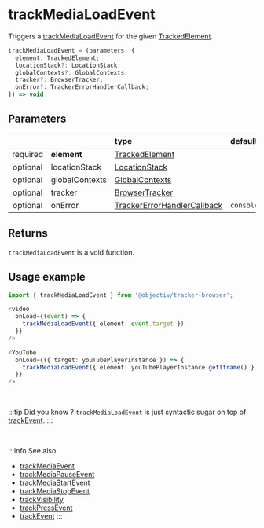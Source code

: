 # trackMediaLoadEvent

Triggers a [trackMediaLoadEvent](/taxonomy/reference/events/MediaLoadEvent.md) for the given [TrackedElement](/tracking/api-reference/definitions/TrackedElement.md).

```typescript
trackMediaLoadEvent = (parameters: {
  element: TrackedElement;
  locationStack?: LocationStack;
  globalContexts?: GlobalContexts;
  tracker?: BrowserTracker;
  onError?: TrackerErrorHandlerCallback;
}) => void
```

## Parameters
|          |             | type                                                                                                                                                     | default value
| :-:      | :--         | :--                                                                                                                                                      | :--           
| required | **element**    | [TrackedElement](/tracking/api-reference/definitions/TrackedElement.md)                           |
| optional | locationStack  | [LocationStack](/tracking/api-reference/core/LocationStack.md)                                    |
| optional | globalContexts | [GlobalContexts](/tracking/api-reference/core/GlobalContexts.md)                                  |
| optional | tracker        | [BrowserTracker](/tracking/api-reference/general/BrowserTracker.md)                               |
| optional | onError        | [TrackerErrorHandlerCallback](/tracking/api-reference/definitions/TrackerErrorHandlerCallback.md) | `console.error`

## Returns
`trackMediaLoadEvent` is a void function.

## Usage example

```typescript jsx
import { trackMediaLoadEvent } from '@objectiv/tracker-browser';
```

```typescript jsx
<video
  onLoad={(event) => {
    trackMediaLoadEvent({ element: event.target })
  }}
/>
```

```typescript jsx
<YouTube
  onLoad={({ target: youTubePlayerInstance }) => {
    trackMediaLoadEvent({ element: youTubePlayerInstance.getIframe() })
  }}
/>
```

<br />

:::tip Did you know ?
`trackMediaLoadEvent` is just syntactic sugar on top of [trackEvent](/tracking/api-reference/eventTrackers/trackEvent.md).
:::

<br />

:::info See also
- [trackMediaEvent](/tracking/api-reference/eventTrackers/trackMediaEvent.md)
- [trackMediaPauseEvent](/tracking/api-reference/eventTrackers/trackMediaPauseEvent.md)
- [trackMediaStartEvent](/tracking/api-reference/eventTrackers/trackMediaStartEvent.md)
- [trackMediaStopEvent](/tracking/api-reference/eventTrackers/trackMediaStopEvent.md)
- [trackVisibility](/tracking/api-reference/eventTrackers/trackVisibility.md)
- [trackPressEvent](/tracking/api-reference/eventTrackers/trackPressEvent.md)
- [trackEvent](/tracking/api-reference/eventTrackers/trackEvent.md)
  :::
